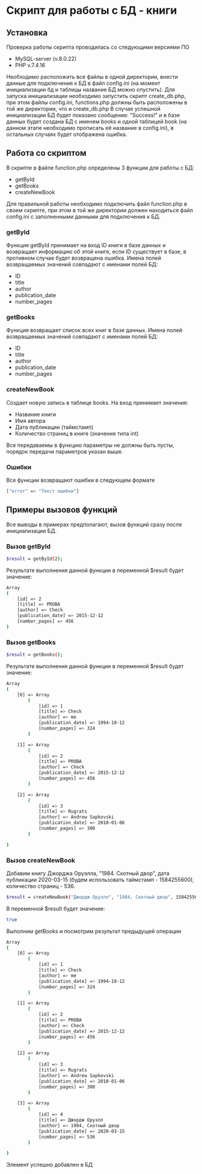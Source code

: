 # Скрипт для работы с БД - книги
## Установка
Проверка работы скрипта проводилась со следующими версиями ПО 
- MySQL-server (v.8.0.22)
- PHP v.7.4.16

Необходимо расположить все файлы в одной директории, внести данные для подключения к БД в файл config.ini (на момент инициализации бд и таблицы название БД можно опустить).
Для запуска инициализации необходимо запустить скрипт create_db.php, при этом файлы config.ini, functions.php должны быть расположены в той же директории, что и create_db.php В случае успешной инициализации БД будет показано сообщение: "Success!" и в базе данных будет создана БД с именем books и одной таблицей book (на данном этапе необходимо прописать её название в config.ini), в остальных случаях будет отображена ошибка.


## Работа со скриптом
В скрипте в файле function.php определены 3 функции для работы с БД:
- getById
- getBooks
- createNewBook

Для правильной работы необходимо подключить файл function.php в своем скрипте, при этом в той же директории должен находиться файл config.ini с заполненными данными для подключения к БД.

### getById
Функция getById принимает на вход ID книги в базе данных и возвращает информацию об этой книге, если ID существует в базе, в противном случае будет возвращена ошибка.
Имена полей возвращаемых значений совпадают с именами полей БД:
- ID
- title
- author
- publication_date
- number_pages

### getBooks
Функция возвращает список всех книг в базе данных. Имена полей возвращаемых значений совпадают с именами полей БД:
- ID
- title
- author
- publication_date
- number_pages

### createNewBook
Создает новую запись в таблице books. На вход принимает значения:
- Название книги
- Имя автора
- Дата публикации (таймстамп)
- Количество страниц в книге (значение типа int)

Все передаваемы в функцию параметры не должны быть пусты, порядок передачи параметров указан выше.

### Ошибки
Все функции возвращают ошибки в следующем формате
```sh
["error" => "Текст ошибки"]
```

## Примеры вызовов функций

Все выводы в примерах предполагают, вызов функций сразу после инициализации БД.

### Вызов getById

```sh
$result = getById(2);
```

Результате выполнения данной функции в переменной $result будет значение:
```sh
Array
(
    [id] => 2
    [title] => PROBA
    [author] => Check
    [publication_date] => 2015-12-12
    [number_pages] => 456
)
```

### Вызов getBooks

```sh
$result = getBooks();
```
Результате выполнения данной функции в переменной $result будет значение:

```sh
Array
(
    [0] => Array
        (
            [id] => 1
            [title] => Check
            [author] => me
            [publication_date] => 1994-10-12
            [number_pages] => 324
        )

    [1] => Array
        (
            [id] => 2
            [title] => PROBA
            [author] => Check
            [publication_date] => 2015-12-12
            [number_pages] => 456
        )

    [2] => Array
        (
            [id] => 3
            [title] => Rugrats
            [author] => Andrew Sapkovski
            [publication_date] => 2010-01-06
            [number_pages] => 300
        )

)
```

### Вызов createNewBook 

Добавим книгу Джорджа Оруэлла, "1984. Скотный двор", дата публикации 2020-03-15 (будем использовать таймстамп - 1584255600), количество страниц - 536.

```sh
$result = createNewBook("Джордж Оруэлл", "1984, Скотный двор", 1584255600, 536);
```

В переменной $result будет значение:

```sh
true
```

Выполним getBooks и посмотрим результат предыдущей операции

```sh
Array
(
    [0] => Array
        (
            [id] => 1
            [title] => Check
            [author] => me
            [publication_date] => 1994-10-12
            [number_pages] => 324
        )

    [1] => Array
        (
            [id] => 2
            [title] => PROBA
            [author] => Check
            [publication_date] => 2015-12-12
            [number_pages] => 456
        )

    [2] => Array
        (
            [id] => 3
            [title] => Rugrats
            [author] => Andrew Sapkovski
            [publication_date] => 2010-01-06
            [number_pages] => 300
        )

    [3] => Array
        (
            [id] => 4
            [title] => Джордж Оруэлл
            [author] => 1984, Скотный двор
            [publication_date] => 2020-03-15
            [number_pages] => 536
        )

)
```

Элемент успешно добавлен в БД

